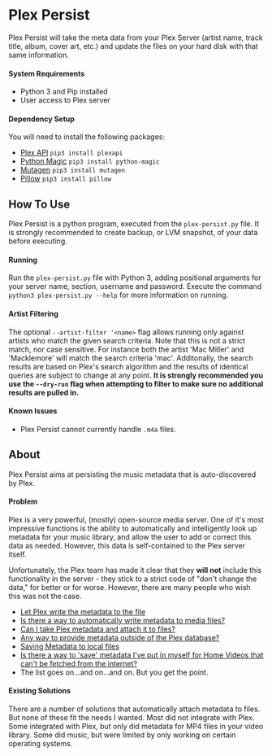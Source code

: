 # Plex Persist
Plex Persist will take the meta data from your Plex Server (artist name, track title, album, cover art, etc.) and update the files on your hard disk with that same information. 

#### System Requirements
* Python 3 and Pip installed
* User access to Plex server

#### Dependency Setup
You will need to install the following packages:
* [Plex API](https://github.com/pkkid/python-plexapi) `pip3 install plexapi`
* [Python Magic](https://github.com/ahupp/python-magic) `pip3 install python-magic`
* [Mutagen](https://github.com/quodlibet/mutagen) `pip3 install mutagen`
* [Pillow](https://github.com/python-pillow/Pillow) `pip3 install pillow`

## How To Use
Plex Persist is a python program, executed from the `plex-persist.py` file. It is strongly recommended to create backup, or LVM snapshot, of your data before executing.

#### Running
Run the `plex-persist.py` file with Python 3, adding positional arguments for your server name, section, username and password. Execute the command `python3 plex-persist.py --help` for more information on running.

#### Artist Filtering
The optional `--artist-filter '<name>` flag allows running only against artists who match the given search criteria. Note that this is not a strict match, nor case sensitive. For instance both the artist 'Mac Miller' and 'Macklemore' will match the search criteria 'mac'. Additonally, the search results are based on Plex's search algorithm and the results of identical queries are subject to change at any point. **It is strongly recommended you use the `--dry-run` flag when attempting to filter to make sure no additional results are pulled in.**

#### Known Issues
* Plex Persist cannot currently handle `.m4a` files.

## About
Plex Persist aims at persisting the music metadata that is auto-discovered by Plex.

#### Problem
Plex is a very powerful, (mostly) open-source media server. One of it's most impressive functions is the ability to automatically and intelligently look up metadata for your music library, and allow the user to add or correct this data as needed. However, this data is self-contained to the Plex server itself. 

Unfortunately, the Plex team has made it clear that they **will not** include this functionality in the server - they stick to a strict code of "don't change the data," for better or for worse. However, there are many people who wish this was not the case. 
* [Let Plex write the metadata to the file](https://forums.plex.tv/t/let-plex-write-the-metadata-to-the-file/9845)
* [Is there a way to automatically write metadata to media files?](https://www.reddit.com/r/PleX/comments/69sfje/is_there_a_way_to_automatically_write_metadata_to/)
* [Can I take Plex metadata and attach it to files?](https://www.reddit.com/r/PleX/comments/2dc4qv/can_i_take_plex_metadata_and_attach_it_to_files/)
* [Any way to provide metadata outside of the Plex database?](https://www.reddit.com/r/PleX/comments/5ksyfh/any_way_to_provide_metadata_outside_of_the_plex/)
* [Saving Metadata to local files](https://www.reddit.com/r/PleX/comments/2yar8h/saving_metadata_to_local_files/)
* [Is there a way to 'save' metadata I've put in myself for Home Videos that can't be fetched from the internet?](https://www.reddit.com/r/PleX/comments/7z3aj6/is_there_a_way_to_save_metadata_ive_put_in_myself/)
* The list goes on...and on...and on. But you get the point.

#### Existing Solutions
There are a number of solutions that automatically attach metadata to files. But none of these fit the needs I wanted. Most did not integrate with Plex. Some integrated with Plex, but only did metadata for MP4 files in your video library. Some did music, but were limited by only working on certain operating systems.

